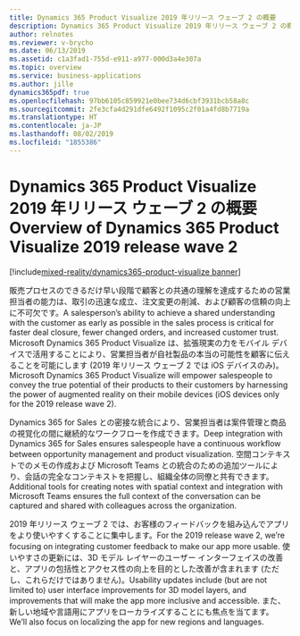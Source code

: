 ```yaml
---
title: Dynamics 365 Product Visualize 2019 年リリース ウェーブ 2 の概要
description: Dynamics 365 Product Visualize 2019 年リリース ウェーブ 2 の概要
author: relnotes
ms.reviewer: v-brycho
ms.date: 06/13/2019
ms.assetid: c1a3fad1-755d-e911-a977-000d3a4e307a
ms.topic: overview
ms.service: business-applications
ms.author: jille
dynamics365pdf: true
ms.openlocfilehash: 97bb6105c859921e0bee734d6cbf3931bcb58a8c
ms.sourcegitcommit: 2fe3cfa4d291dfe6492f1095c2f01a4fd8b7719a
ms.translationtype: HT
ms.contentlocale: ja-JP
ms.lasthandoff: 08/02/2019
ms.locfileid: "1855386"
---
```

# <a name="overview-of-dynamics-365-product-visualize-2019-release-wave-2"></a><span data-ttu-id="88ae8-103">Dynamics 365 Product Visualize 2019 年リリース ウェーブ 2 の概要</span><span class="sxs-lookup"><span data-stu-id="88ae8-103">Overview of Dynamics 365 Product Visualize 2019 release wave 2</span></span>
[!include[mixed-reality/dynamics365-product-visualize banner](../includes/mixed-reality/dynamics365-product-visualize.md)]

<span data-ttu-id="88ae8-104">販売プロセスのできるだけ早い段階で顧客との共通の理解を達成するための営業担当者の能力は、取引の迅速な成立、注文変更の削減、および顧客の信頼の向上に不可欠です。</span><span class="sxs-lookup"><span data-stu-id="88ae8-104">A salesperson’s ability to achieve a shared understanding with the customer as early as possible in the sales process is critical for faster deal closure, fewer changed orders, and increased customer trust.</span></span> <span data-ttu-id="88ae8-105">Microsoft Dynamics 365 Product Visualize は、拡張現実の力をモバイル デバイスで活用することにより、営業担当者が自社製品の本当の可能性を顧客に伝えることを可能にします (2019 年リリース ウェーブ 2 では iOS デバイスのみ)。</span><span class="sxs-lookup"><span data-stu-id="88ae8-105">Microsoft Dynamics 365 Product Visualize will empower salespeople to convey the true potential of their products to their customers by harnessing the power of augmented reality on their mobile devices (iOS devices only for the 2019 release wave 2).</span></span>

<span data-ttu-id="88ae8-106">Dynamics 365 for Sales との密接な統合により、営業担当者は案件管理と商品の視覚化の間に継続的なワークフローを作成できます。</span><span class="sxs-lookup"><span data-stu-id="88ae8-106">Deep integration with Dynamics 365 for Sales ensures salespeople have a continuous workflow between opportunity management and product visualization.</span></span> <span data-ttu-id="88ae8-107">空間コンテキストでのメモの作成および Microsoft Teams との統合のための追加ツールにより、会話の完全なコンテキストを把握し、組織全体の同僚と共有できます。</span><span class="sxs-lookup"><span data-stu-id="88ae8-107">Additional tools for creating notes with spatial context and integration with Microsoft Teams ensures the full context of the conversation can be captured and shared with colleagues across the organization.</span></span>

<span data-ttu-id="88ae8-108">2019 年リリース ウェーブ 2 では、お客様のフィードバックを組み込んでアプリをより使いやすくすることに集中します。</span><span class="sxs-lookup"><span data-stu-id="88ae8-108">For the 2019 release wave 2, we’re focusing on integrating customer feedback to make our app more usable.</span></span> <span data-ttu-id="88ae8-109">使いやすさの更新には、3D モデル レイヤーのユーザー インターフェイスの改善と、アプリの包括性とアクセス性の向上を目的とした改善が含まれます (ただし、これらだけではありません)。</span><span class="sxs-lookup"><span data-stu-id="88ae8-109">Usability updates include (but are not limited to) user interface improvements for 3D model layers, and improvements that will make the app more inclusive and accessible.</span></span> <span data-ttu-id="88ae8-110">また、新しい地域や言語用にアプリをローカライズすることにも焦点を当てます。</span><span class="sxs-lookup"><span data-stu-id="88ae8-110">We’ll also focus on localizing the app for new regions and languages.</span></span>
